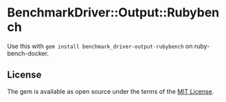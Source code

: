 # BenchmarkDriver::Output::Rubybench

Use this with `gem install benchmark_driver-output-rubybench` on ruby-bench-docker.

## License

The gem is available as open source under the terms of the [MIT License](https://opensource.org/licenses/MIT).
